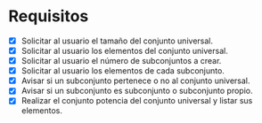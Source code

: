 # Requisitos

- [x] Solicitar al usuario el tamaño del conjunto universal.
- [x] Solicitar al usuario los elementos del conjunto universal.
- [x] Solicitar al usuario el número de subconjuntos a crear.
- [x] Solicitar al usuario los elementos de cada subconjunto.
- [x] Avisar si un subconjunto pertenece o no al conjunto universal.
- [x] Avisar si un subconjunto es subconjunto o subconjunto propio.
- [x] Realizar el conjunto potencia del conjunto universal y listar sus elementos.
